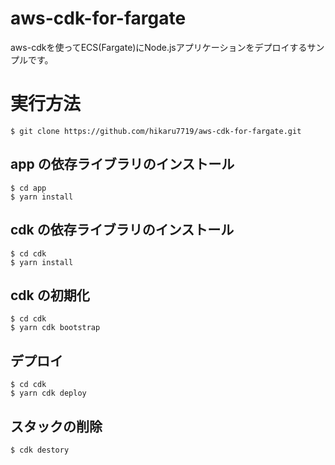# aws-cdk-for-fargate

aws-cdkを使ってECS(Fargate)にNode.jsアプリケーションをデプロイするサンプルです。

# 実行方法

```
$ git clone https://github.com/hikaru7719/aws-cdk-for-fargate.git
```

## app の依存ライブラリのインストール

```
$ cd app
$ yarn install
```

## cdk の依存ライブラリのインストール

```
$ cd cdk
$ yarn install
```

## cdk の初期化

```
$ cd cdk
$ yarn cdk bootstrap
```

## デプロイ

```
$ cd cdk
$ yarn cdk deploy
```

## スタックの削除

```
$ cdk destory
```
